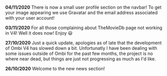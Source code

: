 **04/11/2020** There is now a small user profile section on the navbar! To get your image appearing we use Gravatar and the email address associated with your user account!

**03/11/2020** For all those complaining about TheMovieDb page not working in V4! Well it does now! Enjoy 😃

**27/10/2020** Just a quick update, apologies as of late that the development of Ombi V4 has slowed down a bit. Unfortunatly I have been dealing with some issues outside of Ombi for the past few months, the project is no where near dead, but things are just not progressing as much as I'd like.

**26/10/2020** Welcome to the new news section!
